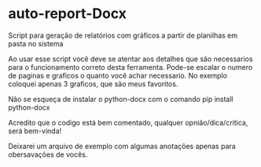 # auto-report-Docx
Script para geração de relatórios com gráficos a partir de planilhas em pasta no sistema

Ao usar esse script você deve se atentar aos detalhes que são necessarios para o funcionamento correto desta ferramenta. 
Pode-se escalar o numero de paginas e graficos o quanto você achar necessario. No exemplo coloquei apenas 3 graficos, que são meus favoritos. 

Não se esqueça de instalar o python-docx com o comando  pip install python-docx

Acredito que o codigo está bem comentado, qualquer opnião/dica/critica, será bem-vinda! 

Deixarei um arquivo de exemplo com algumas anotações apenas para obersavações de vocês.
